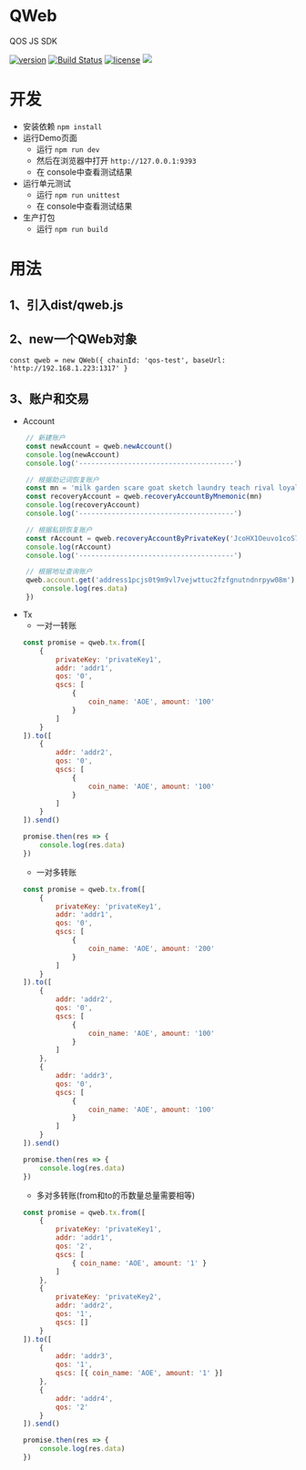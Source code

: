 # QWeb
QOS JS SDK  

[![version](https://img.shields.io/github/tag/cosmos/cosmos-sdk-js.svg)](https://github.com/cosmos/cosmos-sdk-js/releases/latest)
[![Build Status](https://travis-ci.org/cosmos/cosmos-sdk-js.svg?branch=master)](https://travis-ci.org/cosmos/cosmos-sdk-js)
[![license](https://img.shields.io/github/license/cosmos/cosmos-sdk-js.svg)](https://github.com/cosmos/cosmos-sdk-js/blob/master/LICENSE)
[![](https://tokei.rs/b1/github/cosmos/cosmos-sdk-js?category=lines)](https://github.com/cosmos/cosmos-sdk-js)

# 开发
- 安装依赖 `npm install`
- 运行Demo页面 
    - 运行 `npm run dev` 
    - 然后在浏览器中打开 `http://127.0.0.1:9393`
    - 在 console中查看测试结果
- 运行单元测试
    - 运行 `npm run unittest` 
    - 在 console中查看测试结果
- 生产打包
    - 运行 `npm run build`
    
# 用法
## 1、引入dist/qweb.js
## 2、new一个QWeb对象
    const qweb = new QWeb({ chainId: 'qos-test', baseUrl: 'http://192.168.1.223:1317' }

## 3、账户和交易
- Account
```javascript
    // 新建账户
    const newAccount = qweb.newAccount()
    console.log(newAccount)
    console.log('--------------------------------------')

    // 根据助记词恢复账户
    const mn = 'milk garden scare goat sketch laundry teach rival loyal double cotton renew giraffe spend web amused vault snake emerge beauty suffer kitten surface level'
    const recoveryAccount = qweb.recoveryAccountByMnemonic(mn)
    console.log(recoveryAccount)
    console.log('--------------------------------------')

    // 根据私钥恢复账户
    const rAccount = qweb.recoveryAccountByPrivateKey('JcoHX1Oeuvo1coS7nTukw1Km24YbFTccQMpAof/ZEhH2i2uznasYVD/U7oKYN4eL5JT9syYSh+KBmgTffinyNg==')
    console.log(rAccount)
    console.log('--------------------------------------')

    // 根据地址查询账户
    qweb.account.get('address1pcjs0t9m9vl7vejwttuc2fzfgnutndnrpyw08m').then(res=>{
        console.log(res.data)
    })
```
- Tx
    - 一对一转账
    ``` javascript
    const promise = qweb.tx.from([
        {
            privateKey: 'privateKey1',
            addr: 'addr1',
            qos: '0',
            qscs: [
                {
                    coin_name: 'AOE', amount: '100'
                }
            ]
        }
    ]).to([
        {
            addr: 'addr2',
            qos: '0',
            qscs: [
                {
                    coin_name: 'AOE', amount: '100'
                }
            ]
        }
    ]).send()

    promise.then(res => {
        console.log(res.data)
    })

    ```
    - 一对多转账
    ``` javascript
    const promise = qweb.tx.from([
        {
            privateKey: 'privateKey1',
            addr: 'addr1',
            qos: '0',
            qscs: [
                {
                    coin_name: 'AOE', amount: '200'
                }
            ]
        }
    ]).to([
        {
            addr: 'addr2',
            qos: '0',
            qscs: [
                {
                    coin_name: 'AOE', amount: '100'
                }
            ]
        },
        {
            addr: 'addr3',
            qos: '0',
            qscs: [
                {
                    coin_name: 'AOE', amount: '100'
                }
            ]
        }
    ]).send()

    promise.then(res => {
        console.log(res.data)
    })
    ```
    - 多对多转账(from和to的币数量总量需要相等)
    ``` javascript
    const promise = qweb.tx.from([
        {
            privateKey: 'privateKey1',
            addr: 'addr1',
            qos: '2',
            qscs: [
                { coin_name: 'AOE', amount: '1' }
            ]
        },
        {
            privateKey: 'privateKey2',
            addr: 'addr2',
            qos: '1',
            qscs: []
        }
    ]).to([
        {
            addr: 'addr3',
            qos: '1',
            qscs: [{ coin_name: 'AOE', amount: '1' }]
        },
        {
            addr: 'addr4',
            qos: '2'
        }
    ]).send()

    promise.then(res => {
        console.log(res.data)
    })

    ```